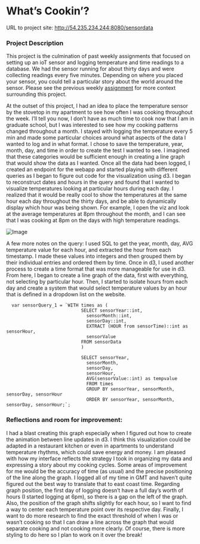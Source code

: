 # What’s Cookin’?

URL to project site: http://54.235.234.244:8080/sensordata

### Project Description
This project is the culmination of past weekly assignments that focused on setting up an ioT sensor and logging temperature and time readings to a database. We had the sensor running for about thirty days and were collecting readings every five minutes. Depending on where you placed your sensor, you could tell a particular story about the world around the sensor. Please see the previous weekly [assignment](https://github.com/joutwater/Data-Structures/tree/master/week09) for more context surrounding this project.

At the outset of this project, I had an idea to place the temperature sensor by the stovetop in my apartment to see how often I was cooking throughout the week. I’ll tell you now, I don’t have as much time to cook now that I am in graduate school, but I was interested to see how my cooking patterns changed throughout a month. I stayed with logging the temperature every 5 min and made some particular choices around what aspects of the data I wanted to log and in what format. I chose to save the temperature, year, month, day, and time in order to create the test I wanted to see. I imagined that these categories would be sufficient enough in creating a line graph that would show the data as I wanted. Once all the data had been logged, I created an endpoint for the webapp and started playing with different queries as I began to figure out code for the visualization using d3. I began to reconstruct dates and hours in the query and found that I wanted to visualize temperatures looking at particular hours during each day. I realized that it would be really cool to show the temperatures at the same hour each day throughout the thirty days, and be able to dynamically display which hour was being shown. For example, I open the viz and look at the average temperatures at 8pm throughout the month, and I can see that I was cooking at 8pm on the days with high temperature readings.

![Image]()

A few more notes on the query: I used SQL to get the year, month, day, AVG temperature value for each hour, and extracted the hour from each timestamp. I made these values into integers and then grouped them by their individual entries and ordered them by time. Once in d3, I used another process to create a time format that was more manageable for use in d3. From here, I began to create a line graph of the data, first with everything, not selecting by particular hour. Then, I started to isolate hours from each day and create a system that would select temperature values by an hour that is defined in a dropdown list on the website. 

      var sensorQuery_1 = `WITH times as (
                                SELECT sensorYear::int,
                                  sensorMonth::int,
                                  sensorDay::int,
                                  EXTRACT (HOUR from sensorTime)::int as sensorHour,
                                  sensorValue
                                FROM sensorData
                                )
      
                                SELECT sensorYear,
                                  sensorMonth,
                                  sensorDay,
                                  sensorHour,
                                  AVG(sensorValue::int) as tempvalue
                                  FROM times
                                  GROUP BY sensorYear, sensorMonth, sensorDay, sensorHour
                                  ORDER BY sensorYear, sensorMonth, sensorDay, sensorHour;`;

### Reflections and room for improvement:

I had a blast creating this graph especially when I figured out how to create the animation between line updates in d3. I think this visualization could be adapted in a restaurant kitchen or even in apartments to understand temperature rhythms, which could save energy and money. I am pleased with how my interface reflects the strategy I took in organizing my data and expressing a story about my cooking cycles. Some areas of improvement for me would be the accuracy of time (as usual) and the precise positioning of the line along the graph. I logged all of my time in GMT and haven’t quite figured out the best way to translate that to east coast time. Regarding graph position, the first day of logging doesn’t have a full day’s worth of hours (I started logging at 6pm), so there is a gap on the left of the graph. Also, the position of the graph shifts slightly for each hour, so I want to find a way to center each temperature point over its respective day. Finally, I want to do more research to find the exact threshold of when I was or wasn’t cooking so that I can draw a line across the graph that would separate cooking and not cooking more clearly. Of course, there is more styling to do here so I plan to work on it over the break! 

